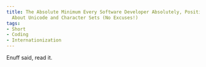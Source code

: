 ```yaml
---
title: The Absolute Minimum Every Software Developer Absolutely, Positively Must Know
  About Unicode and Character Sets (No Excuses!)
tags:
- Short
- Coding
- Internationization
---
```


Enuff said, read it.
